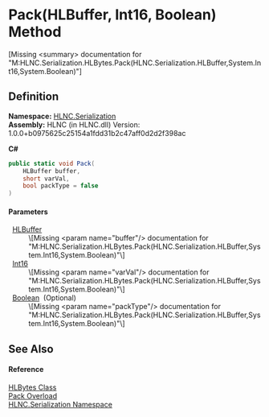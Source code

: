 # Pack(HLBuffer, Int16, Boolean) Method


\[Missing &lt;summary&gt; documentation for "M:HLNC.Serialization.HLBytes.Pack(HLNC.Serialization.HLBuffer,System.Int16,System.Boolean)"\]



## Definition
**Namespace:** <a href="N_HLNC_Serialization">HLNC.Serialization</a>  
**Assembly:** HLNC (in HLNC.dll) Version: 1.0.0+b0975625c25154a1fdd31b2c47aff0d2d2f398ac

**C#**
``` C#
public static void Pack(
	HLBuffer buffer,
	short varVal,
	bool packType = false
)
```



#### Parameters
<dl><dt>  <a href="T_HLNC_Serialization_HLBuffer">HLBuffer</a></dt><dd>\[Missing &lt;param name="buffer"/&gt; documentation for "M:HLNC.Serialization.HLBytes.Pack(HLNC.Serialization.HLBuffer,System.Int16,System.Boolean)"\]</dd><dt>  <a href="https://learn.microsoft.com/dotnet/api/system.int16" target="_blank" rel="noopener noreferrer">Int16</a></dt><dd>\[Missing &lt;param name="varVal"/&gt; documentation for "M:HLNC.Serialization.HLBytes.Pack(HLNC.Serialization.HLBuffer,System.Int16,System.Boolean)"\]</dd><dt>  <a href="https://learn.microsoft.com/dotnet/api/system.boolean" target="_blank" rel="noopener noreferrer">Boolean</a>  (Optional)</dt><dd>\[Missing &lt;param name="packType"/&gt; documentation for "M:HLNC.Serialization.HLBytes.Pack(HLNC.Serialization.HLBuffer,System.Int16,System.Boolean)"\]</dd></dl>

## See Also


#### Reference
<a href="T_HLNC_Serialization_HLBytes">HLBytes Class</a>  
<a href="Overload_HLNC_Serialization_HLBytes_Pack">Pack Overload</a>  
<a href="N_HLNC_Serialization">HLNC.Serialization Namespace</a>  
